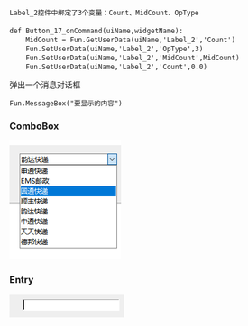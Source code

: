 
```
Label_2控件中绑定了3个变量：Count、MidCount、OpType

def Button_17_onCommand(uiName,widgetName):
    MidCount = Fun.GetUserData(uiName,'Label_2','Count')
    Fun.SetUserData(uiName,'Label_2','OpType',3)
    Fun.SetUserData(uiName,'Label_2','MidCount',MidCount)
    Fun.SetUserData(uiName,'Label_2','Count',0.0)

```


弹出一个消息对话框
```
Fun.MessageBox("要显示的内容")

```

### ComboBox
![](images/2022-08-25-08-00-49.png)

### Entry
![](images/2022-08-25-08-25-34.png)













